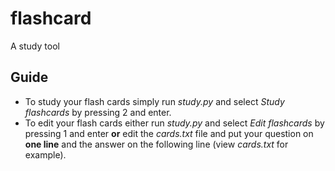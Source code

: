 # flashcard
A study tool

## Guide
+ To study your flash cards simply run *study.py* and select *Study flashcards* by pressing 2 and enter.
+ To edit your flash cards either run *study.py* and select *Edit flashcards* by pressing 1 and enter **or** edit the *cards.txt* file and put your question on **one line** and the answer on the following line (view *cards.txt* for example).
